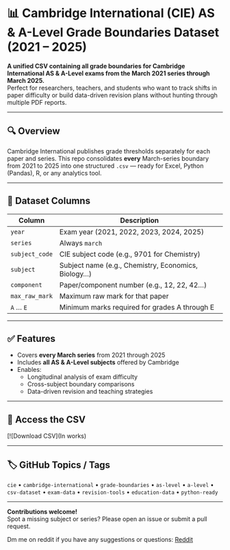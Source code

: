 # 📊 Cambridge International (CIE) AS & A-Level Grade Boundaries Dataset (2021 – 2025)

**A unified CSV containing all grade boundaries for Cambridge International AS & A-Level exams from the March 2021 series through March 2025.**  
Perfect for researchers, teachers, and students who want to track shifts in paper difficulty or build data-driven revision plans without hunting through multiple PDF reports.

---

## 🔍 Overview

Cambridge International publishes grade thresholds separately for each paper and series. This repo consolidates **every** March-series boundary from 2021 to 2025 into one structured `.csv` — ready for Excel, Python (Pandas), R, or any analytics tool.

---

## 📁 Dataset Columns

| Column          | Description                                                |
|-----------------|------------------------------------------------------------|
| `year`          | Exam year (2021, 2022, 2023, 2024, 2025)                   |
| `series`        | Always `march`                                             |
| `subject_code`  | CIE subject code (e.g., 9701 for Chemistry)                |
| `subject`       | Subject name (e.g., Chemistry, Economics, Biology…)        |
| `component`     | Paper/component number (e.g., 12, 22, 42…)                 |
| `max_raw_mark`  | Maximum raw mark for that paper                            |
| `A` … `E`       | Minimum marks required for grades A through E              |

---

## ✅ Features

- Covers **every March series** from 2021 through 2025  
- Includes **all AS & A-Level subjects** offered by Cambridge  
- Enables:
  - Longitudinal analysis of exam difficulty  
  - Cross-subject boundary comparisons  
  - Data-driven revision and teaching strategies  

---

## 📎 Access the CSV

[![Download CSV](In works)

---

## 🏷 GitHub Topics / Tags

`cie` • `cambridge-international` • `grade-boundaries` • `as-level` • `a-level` • `csv-dataset` • `exam-data` • `revision-tools` • `education-data` • `python-ready`

---

**Contributions welcome!**  
Spot a missing subject or series? Please open an issue or submit a pull request.  

Dm me on reddit if you have any suggestions or questions: 
[Reddit](https://www.reddit.com/u/Normal_cat12345/s/dnFIqTHMDO)
